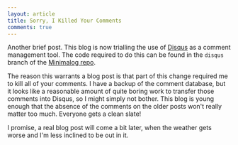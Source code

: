 ```yaml
---
layout: article
title: Sorry, I Killed Your Comments
comments: true
---
```


Another brief post. This blog is now trialling the use of
[Disqus](http://disqus.com) as a comment management tool. The code required
to do this can be found in the `disqus` branch of the
[Minimalog repo](https://github.com/Lukasa/minimalog).

The reason this warrants a blog post is that part of this change required me
to kill all of your comments. I have a backup of the comment database, but it
looks like a reasonable amount of quite boring work to transfer those comments
into Disqus, so I might simply not bother. This blog is young enough that the
absence of the comments on the older posts won't really matter too much.
Everyone gets a clean slate!

I promise, a real blog post will come a bit later, when the weather gets worse
and I'm less inclined to be out in it.
